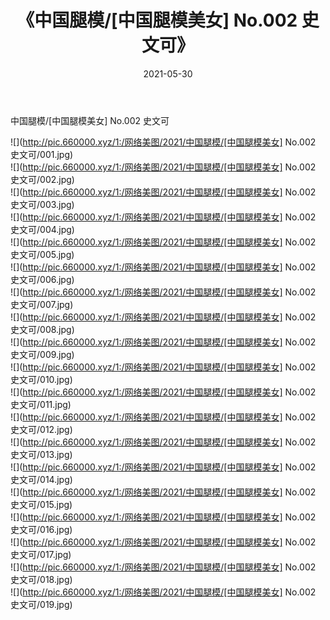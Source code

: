 ﻿---
layout: post
title:  《中国腿模/[中国腿模美女] No.002 史文可》
date:   2021-05-30
img: http://pic.660000.xyz/1:/网络美图/2021/中国腿模/[中国腿模美女] No.002 史文可/000.jpg
categories: [美女, 清纯, 唯美]
---

中国腿模/[中国腿模美女] No.002 史文可

 ![](http://pic.660000.xyz/1:/网络美图/2021/中国腿模/[中国腿模美女] No.002 史文可/001.jpg) <br>![](http://pic.660000.xyz/1:/网络美图/2021/中国腿模/[中国腿模美女] No.002 史文可/002.jpg) <br>![](http://pic.660000.xyz/1:/网络美图/2021/中国腿模/[中国腿模美女] No.002 史文可/003.jpg) <br>![](http://pic.660000.xyz/1:/网络美图/2021/中国腿模/[中国腿模美女] No.002 史文可/004.jpg) <br>![](http://pic.660000.xyz/1:/网络美图/2021/中国腿模/[中国腿模美女] No.002 史文可/005.jpg) <br>![](http://pic.660000.xyz/1:/网络美图/2021/中国腿模/[中国腿模美女] No.002 史文可/006.jpg) <br>![](http://pic.660000.xyz/1:/网络美图/2021/中国腿模/[中国腿模美女] No.002 史文可/007.jpg) <br>![](http://pic.660000.xyz/1:/网络美图/2021/中国腿模/[中国腿模美女] No.002 史文可/008.jpg) <br>![](http://pic.660000.xyz/1:/网络美图/2021/中国腿模/[中国腿模美女] No.002 史文可/009.jpg) <br>![](http://pic.660000.xyz/1:/网络美图/2021/中国腿模/[中国腿模美女] No.002 史文可/010.jpg) <br>![](http://pic.660000.xyz/1:/网络美图/2021/中国腿模/[中国腿模美女] No.002 史文可/011.jpg) <br>![](http://pic.660000.xyz/1:/网络美图/2021/中国腿模/[中国腿模美女] No.002 史文可/012.jpg) <br>![](http://pic.660000.xyz/1:/网络美图/2021/中国腿模/[中国腿模美女] No.002 史文可/013.jpg) <br>![](http://pic.660000.xyz/1:/网络美图/2021/中国腿模/[中国腿模美女] No.002 史文可/014.jpg) <br>![](http://pic.660000.xyz/1:/网络美图/2021/中国腿模/[中国腿模美女] No.002 史文可/015.jpg) <br>![](http://pic.660000.xyz/1:/网络美图/2021/中国腿模/[中国腿模美女] No.002 史文可/016.jpg) <br>![](http://pic.660000.xyz/1:/网络美图/2021/中国腿模/[中国腿模美女] No.002 史文可/017.jpg) <br>![](http://pic.660000.xyz/1:/网络美图/2021/中国腿模/[中国腿模美女] No.002 史文可/018.jpg) <br>![](http://pic.660000.xyz/1:/网络美图/2021/中国腿模/[中国腿模美女] No.002 史文可/019.jpg) <br>
